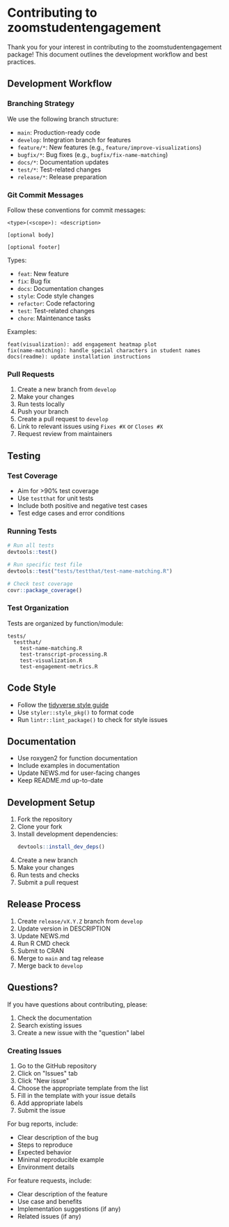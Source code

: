 # Contributing to zoomstudentengagement

Thank you for your interest in contributing to the zoomstudentengagement package! This document outlines the development workflow and best practices.

## Development Workflow

### Branching Strategy

We use the following branch structure:

- `main`: Production-ready code
- `develop`: Integration branch for features
- `feature/*`: New features (e.g., `feature/improve-visualizations`)
- `bugfix/*`: Bug fixes (e.g., `bugfix/fix-name-matching`)
- `docs/*`: Documentation updates
- `test/*`: Test-related changes
- `release/*`: Release preparation

### Git Commit Messages

Follow these conventions for commit messages:

```
<type>(<scope>): <description>

[optional body]

[optional footer]
```

Types:
- `feat`: New feature
- `fix`: Bug fix
- `docs`: Documentation changes
- `style`: Code style changes
- `refactor`: Code refactoring
- `test`: Test-related changes
- `chore`: Maintenance tasks

Examples:
```
feat(visualization): add engagement heatmap plot
fix(name-matching): handle special characters in student names
docs(readme): update installation instructions
```

### Pull Requests

1. Create a new branch from `develop`
2. Make your changes
3. Run tests locally
4. Push your branch
5. Create a pull request to `develop`
6. Link to relevant issues using `Fixes #X` or `Closes #X`
7. Request review from maintainers

## Testing

### Test Coverage

- Aim for >90% test coverage
- Use `testthat` for unit tests
- Include both positive and negative test cases
- Test edge cases and error conditions

### Running Tests

```r
# Run all tests
devtools::test()

# Run specific test file
devtools::test("tests/testthat/test-name-matching.R")

# Check test coverage
covr::package_coverage()
```

### Test Organization

Tests are organized by function/module:
```
tests/
  testthat/
    test-name-matching.R
    test-transcript-processing.R
    test-visualization.R
    test-engagement-metrics.R
```

## Code Style

- Follow the [tidyverse style guide](https://style.tidyverse.org/)
- Use `styler::style_pkg()` to format code
- Run `lintr::lint_package()` to check for style issues

## Documentation

- Use roxygen2 for function documentation
- Include examples in documentation
- Update NEWS.md for user-facing changes
- Keep README.md up-to-date

## Development Setup

1. Fork the repository
2. Clone your fork
3. Install development dependencies:
   ```r
   devtools::install_dev_deps()
   ```
4. Create a new branch
5. Make your changes
6. Run tests and checks
7. Submit a pull request

## Release Process

1. Create `release/vX.Y.Z` branch from `develop`
2. Update version in DESCRIPTION
3. Update NEWS.md
4. Run R CMD check
5. Submit to CRAN
6. Merge to `main` and tag release
7. Merge back to `develop`

## Questions?

If you have questions about contributing, please:
1. Check the documentation
2. Search existing issues
3. Create a new issue with the "question" label

### Creating Issues

1. Go to the GitHub repository
2. Click on "Issues" tab
3. Click "New issue"
4. Choose the appropriate template from the list
5. Fill in the template with your issue details
6. Add appropriate labels
7. Submit the issue

For bug reports, include:
- Clear description of the bug
- Steps to reproduce
- Expected behavior
- Minimal reproducible example
- Environment details

For feature requests, include:
- Clear description of the feature
- Use case and benefits
- Implementation suggestions (if any)
- Related issues (if any) 